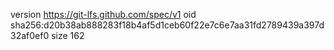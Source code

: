 version https://git-lfs.github.com/spec/v1
oid sha256:d20b38ab888283f18b4af5d1ceb60f22e7c6e7aa31fd2789439a397d32af0ef0
size 162
